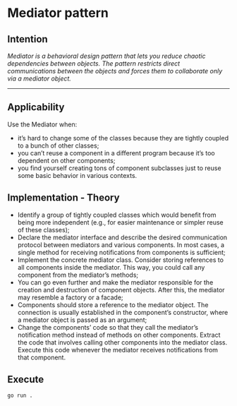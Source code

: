 # Mediator pattern

## Intention

*Mediator is a behavioral design pattern that lets you reduce chaotic dependencies between objects. The pattern restricts direct communications between the objects and forces them to collaborate only via a mediator object.*

---

## Applicability

Use the Mediator when:
* it’s hard to change some of the classes because they are tightly coupled to a bunch of other classes;
* you can’t reuse a component in a different program because it’s too dependent on other components;
* you find yourself creating tons of component subclasses just to reuse some basic behavior in various contexts.

## Implementation - Theory

- Identify a group of tightly coupled classes which would benefit from being more independent (e.g., for easier maintenance or simpler reuse of these classes);
- Declare the mediator interface and describe the desired communication protocol between mediators and various components. In most cases, a single method for receiving notifications from components is sufficient;
- Implement the concrete mediator class. Consider storing references to all components inside the mediator. This way, you could call any component from the mediator’s methods;
- You can go even further and make the mediator responsible for the creation and destruction of component objects. After this, the mediator may resemble a factory or a facade;
- Components should store a reference to the mediator object. The connection is usually established in the component’s constructor, where a mediator object is passed as an argument;
- Change the components’ code so that they call the mediator’s notification method instead of methods on other components. Extract the code that involves calling other components into the mediator class. Execute this code whenever the mediator receives notifications from that component.

## Execute

`go run .`